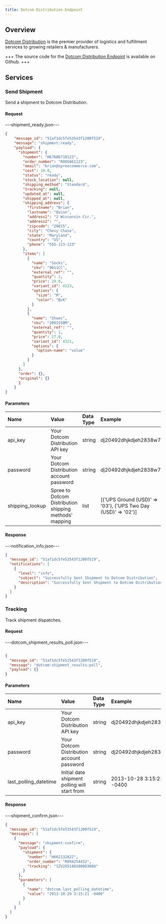 ```yaml
---
title: Dotcom Distribution Endpoint
---
```


## Overview

[Dotcom Distribution](http://www.dotcomdist.com/) is the premier provider of logistics and fulfillment services to growing retailers & manufacturers.

+++
The source code for the [Dotcom Distribution Endpoint](https://github.com/spree/dotcom_endpoint/) is available on Github.
+++

## Services

### Send Shipment

Send a shipment to Dotcom Distribution.

#### Request

---shipment_ready.json---
```json
{
    "message_id": "51af1dc5fe53543f1200f519",
    "message": "shipment:ready",
    "payload": {
      "shipment": {
        "number": "H67606710123",
        "order_number": "R805661123",
        "email": "brian@spreecommerce.com",
        "cost": 10.0,
        "status": "ready",
        "stock_location": null,
        "shipping_method": "Standard",
        "tracking": null,
        "updated_at": null,
        "shipped_at": null,
        "shipping_address": {
          "firstname": "Brian",
          "lastname": "Quinn",
          "address1": "2 Wisconsin Cir.",
          "address2": "",
          "zipcode": "20815",
          "city": "Chevy Chase",
          "state": "Maryland",
          "country": "US",
          "phone": "555-123-123"
        },
        "items": [
          {
            "name": "Socks",
            "sku": "9011CC",
            "external_ref": "",
            "quantity": 1,
            "price": 29.0,
            "variant_id": 4123,
            "options": {
              "size": "M",
              "color": "BLK"
            }
          },
          {
            "name": "Shoes",
            "sku": "2001SSBM",
            "external_ref": "",
            "quantity": 1,
            "price": 27.0,
            "variant_id": 4321,
            "options": {
              "option-name": "value"
            }
          }
        ]
      },
      "order": {},
      "original": {}
      ]
    }
}
```

#### Parameters

| Name | Value | Data Type |Example |
| :----| :-----| :------ |:------ |
| api_key | Your Dotcom Distribution API key | string | dj20492dhjkdjeh2838w7 |
| password | Your Dotcom Distribution account password | string | dj20492dhjkdjeh2838w7 |
| shipping_lookup | Spree to Dotcom Distribution shipping methods' mapping | list | [{'UPS Ground (USD)' => '03'}, {'UPS Two Day (USD)' => '02'}] |

#### Response

---notification_info.json---

```json
{
  "message_id": "51af1dc5fe53543f1200f519",
  "notifications": [
    {
      "level": "info",
      "subject": "Successfully Sent Shipment to Dotcom Distribution",
      "description": "Successfully Sent Shipment to Dotcom Distribution"
    }
  ]
}
```

### Tracking

Track shipment dispatches.

#### Request

---dotcom_shipment_results_poll.json---
```json

{
  "message_id": "51af1dc5fe53543f1200f519",
  "message": "dotcom:shipment_results:poll",
  "payload": {}
}
```

#### Parameters

| Name | Value | Data Type |Example |
| :----| :-----| :------ |:------ |
| api_key | Your Dotcom Distribution API key | string |dj20492dhjkdjeh2838w7 |
| password | Your Dotcom Distribution account password | string| dj20492dhjkdjeh2838w7 |
| last_polling_datetime | Initial date shipment polling will start from | string | 2013-10-28 3:15:21 -0400 |

#### Response

---shipment_confirm.json---
```json
{
  "message_id": "51af1dc5fe53543f1200f519",
  "messages": [
    {
      "message": "shipment:confirm",
      "payload": {
        "shipment": {
          "number": "H662132822",
          "order_number": "R894254432",
          "tracking": "1ZV2X5140100003086"
        }
      },
      "parameters": [
        {
          "name": "dotcom.last_polling_datetime",
          "value": "2013-10-29 3:15:21 -0400"
        }
      ]
    }
  ]
}
```